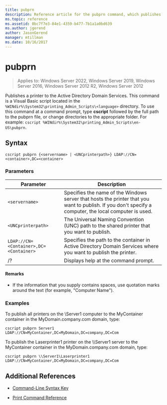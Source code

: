 ```yaml
---
title: pubprn
description: Reference article for the pubprn command, which publishes a printer to the Active Directory Domain Services.
ms.topic: reference
ms.assetid: 0bc7f7e3-84e1-4359-b477-7b1a1a0bd639
ms.author: jgerend
author: JasonGerend
manager: mtillman
ms.date: 10/16/2017
---
```


# pubprn

>Applies to: Windows Server 2022, Windows Server 2019, Windows Server 2016, Windows Server 2012 R2, Windows Server 2012

Publishes a printer to the Active Directory Domain Services. This command is a Visual Basic script located in the `%WINdir%\System32\printing_Admin_Scripts\<language>` directory. To use this command at a command prompt, type **cscript** followed by the full path to the pubprn file, or change directories to the appropriate folder. For example: `cscript %WINdir%\System32\printing_Admin_Scripts\en-US\pubprn`.

## Syntax

```
cscript pubprn {<servername> | <UNCprinterpath>} LDAP://CN=<container>,DC=<container>
```

### Parameters

| Parameter | Description |
|--|--|
| `<servername>` | Specifies the name of the Windows server that hosts the printer that you want to publish. If you don't specify a computer, the local computer is used. |
| `<UNCprinterpath>` | The Universal Naming Convention (UNC) path to the shared printer that you want to publish. |
| `LDAP://CN=<Container>,DC=<Container>` | Specifies the path to the container in Active Directory Domain Services where you want to publish the printer. |
| /? | Displays help at the command prompt. |

#### Remarks

- If the information that you supply contains spaces, use quotation marks around the text (for example, "Computer Name").

### Examples

To publish all printers on the \\Server1 computer to the MyContainer container in the MyDomain.company.com domain, type:

```
cscript pubprn Server1 LDAP://CN=MyContainer,DC=MyDomain,DC=company,DC=Com
```

To publish the Laserprinter1 printer on the \\\Server1 server to the MyContainer container in the MyDomain.company.com domain, type:

```
cscript pubprn \\Server1\Laserprinter1 LDAP://CN=MyContainer,DC=MyDomain,DC=company,DC=Com
```

## Additional References

- [Command-Line Syntax Key](command-line-syntax-key.md)

- [Print Command Reference](print-command-reference.md)
